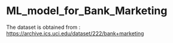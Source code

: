 # ML_model_for_Bank_Marketing
The dataset is obtained from : https://archive.ics.uci.edu/dataset/222/bank+marketing

